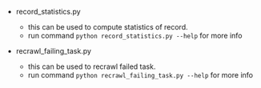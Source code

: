 * record_statistics.py
    * this can be used to compute statistics of record.
    * run command `python record_statistics.py --help` for more info

* recrawl_failing_task.py
    * this can be used to recrawl failed task.
    * run command `python recrawl_failing_task.py --help` for more info